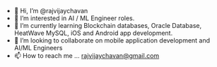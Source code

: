 - 👋 Hi, I’m @rajvijaychavan
- 👀 I’m interested in AI / ML Engineer roles.
- 🌱 I’m currently learning Blockchain databases, Oracle Database, HeatWave MySQL, iOS and Android app development.
- 💞️ I’m looking to collaborate on mobile application development and AI/ML Engineers
- 📫 How to reach me ... rajvijaychavan@gmail.com

<!---
rajvijaychavan/rajvijaychavan is a ✨ special ✨ repository because its `README.md` (this file) appears on your GitHub profile.
You can click the Preview link to take a look at your changes.
--->
